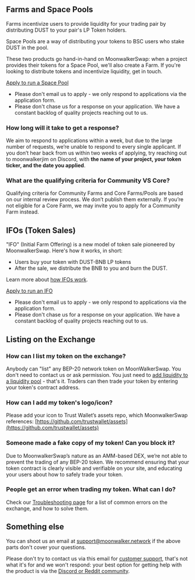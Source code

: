 
## Farms and Space Pools

Farms incentivize users to provide liquidity for your trading pair by distributing DUST to your pair's LP Token holders.

Space Pools are a way of distributing your tokens to BSC users who stake DUST in the pool.

These two products go hand-in-hand on MoonwalkerSwap: when a project provides their tokens for a Space Pool, we'll also create a Farm. If you're looking to distribute tokens and incentivize liquidity, get in touch.

[Apply to run a Space Pool](https://docs.google.com/forms/d/e/1FAIpQLScUkwbsMWwg7L5jjGjEcmv6RsoCNhFDkV3xEpRu2KcJrr47Sw/viewform?usp=sf_link)

* Please don't email us to apply - we only respond to applications via the application form.
* Please don't chase us for a response on your application. We have a constant backlog of quality projects reaching out to us.

### How long will it take to get a response?

We aim to respond to applications within a week, but due to the large number of requests, we’re unable to respond to every single applicant. If you don’t hear back from us within two weeks of applying, try reaching out to moonwalkerjim on Discord, with **the name of your project, your token ticker, and the date you applied**.

### What are the qualifying criteria for Community VS Core?

Qualifying criteria for Community Farms and Core Farms/Pools are based on our internal review process. We don’t publish them externally. If you’re not eligible for a Core Farm, we may invite you to apply for a Community Farm instead.


## IFOs \(Token Sales\)

"IFO" \(Initial Farm Offering\) is a new model of token sale pioneered by MoonwalkerSwap. Here's how it works, in short:

* Users buy your token with DUST-BNB LP tokens
* After the sale, we distribute the BNB to you and burn the DUST.

Learn more about [how IFOs work](../products/ifo-initial-farm-offering/).

[Apply to run an IFO](https://docs.google.com/forms/d/e/1FAIpQLScUkwbsMWwg7L5jjGjEcmv6RsoCNhFDkV3xEpRu2KcJrr47Sw/viewform?usp=sf_link)

* Please don't email us to apply - we only respond to applications via the application form.
* Please don't chase us for a response on your application. We have a constant backlog of quality projects reaching out to us.

## Listing on the Exchange <a id="exchange"></a>

### How can I list my token on the exchange?

Anybody can "list" any BEP-20 network token on MoonWalkerSwap. You don't need to contact us or ask permission. You just need to [add liquidity to a liquidity pool](../products/swap.mooonwalker.network/moonwalkerswap-pools.md) - that's it. Traders can then trade your token by entering your token's contract address.

### How can I add my token's logo/icon?

Please add your icon to Trust Wallet’s assets repo, which MoonwalkerSwap references: [https://github.com/trustwallet/assets](https://github.com/trustwallet/assets)

### Someone made a fake copy of my token! Can you block it?

Due to MoonwalkerSwap’s nature as an AMM-based DEX, we’re not able to prevent the trading of any BEP-20 token. We recommend ensuring that your token contract is clearly visible and verifiable on your site, and educating your users about how to safely trade your token.

### People get an error when trading my token. What can I do?

Check our [Troubleshooting page](../help/troubleshooting.md) for a list of common errors on the exchange, and how to solve them.

## Something else

You can shoot us an email at support@moonwalker.network if the above parts don't cover your questions.

Please don't try to contact us via this email for [customer support](customer-support.md), that's not what it's for and we won't respond: your best option for getting help with the product is via the [Discord or Reddit community](discord.md).

